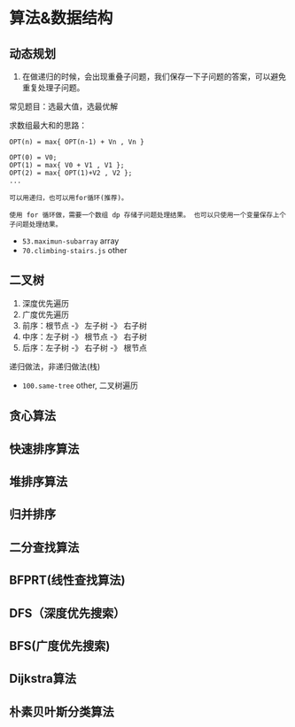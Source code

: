 

# 算法&数据结构

## 动态规划

1. 在做递归的时候，会出现重叠子问题，我们保存一下子问题的答案，可以避免重复处理子问题。

常见题目：选最大值，选最优解

求数组最大和的思路：

```
OPT(n) = max{ OPT(n-1) + Vn , Vn }

OPT(0) = V0;
OPT(1) = max{ V0 + V1 , V1 };
OPT(2) = max{ OPT(1)+V2 , V2 };
...

可以用递归，也可以用for循环(推荐)。

使用 for 循环做，需要一个数组 dp 存储子问题处理结果。 也可以只使用一个变量保存上个子问题处理结果。
```


- `53.maximun-subarray` array
- `70.climbing-stairs.js` other

## 二叉树

1. 深度优先遍历
2. 广度优先遍历
3. 前序：根节点 -》 左子树 -》 右子树
4. 中序：左子树 -》 根节点 -》 右子树
5. 后序：左子树 -》 右子树 -》 根节点 

递归做法，非递归做法(栈)

- `100.same-tree` other, 二叉树遍历


## 贪心算法

## 快速排序算法

## 堆排序算法

## 归并排序

## 二分查找算法

## BFPRT(线性查找算法)

## DFS（深度优先搜索）

## BFS(广度优先搜索)

## Dijkstra算法

## 朴素贝叶斯分类算法